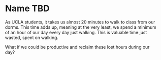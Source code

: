 # Name TBD

As UCLA students, it takes us almost 20 minutes to walk to class from our dorms. This time adds up, meaning at the very least, we spend a minimum of an hour of our day every day just walking. This is valuable time just wasted, spent on walking.

What if we could be productive and reclaim these lost hours during our day?

